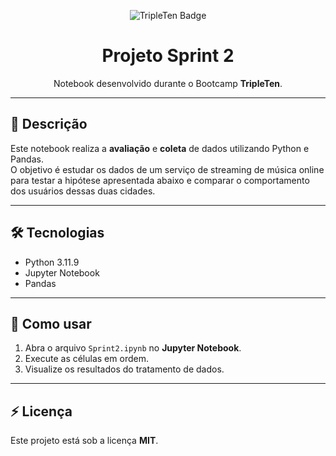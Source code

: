 <p align="center">
  <img src="https://img.shields.io/badge/Bootcamp-TripleTen-blue?style=flat-square" alt="TripleTen Badge" />
</p>

<h1 align="center">Projeto Sprint 2</h1>

<p align="center">
Notebook desenvolvido durante o Bootcamp <strong>TripleTen</strong>.
</p>

---

## 📄 Descrição
Este notebook realiza a **avaliação** e **coleta** de dados utilizando Python e Pandas.  
O objetivo é estudar os dados de um serviço de streaming de música online para testar a hipótese apresentada abaixo e comparar o comportamento dos usuários dessas duas cidades.

---

## 🛠 Tecnologias
- Python 3.11.9
- Jupyter Notebook 
- Pandas

---

## 🚀 Como usar
1. Abra o arquivo `Sprint2.ipynb` no **Jupyter Notebook**.
2. Execute as células em ordem.
3. Visualize os resultados do tratamento de dados.

---

## ⚡ Licença
Este projeto está sob a licença **MIT**.
